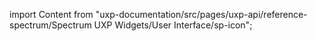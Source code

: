 
import Content from "uxp-documentation/src/pages/uxp-api/reference-spectrum/Spectrum UXP Widgets/User Interface/sp-icon";

<Content query="product=photoshop"/>
